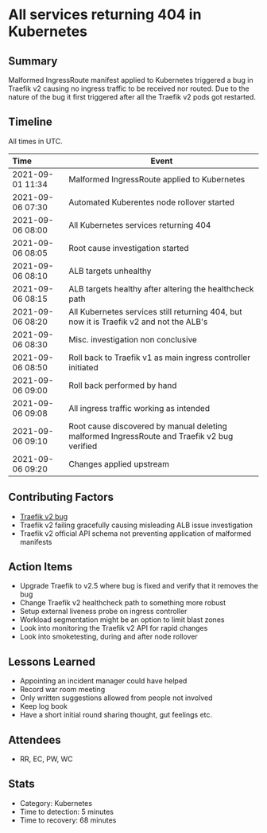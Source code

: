 # All services returning 404 in Kubernetes

## Summary
Malformed IngressRoute manifest applied to Kubernetes triggered a bug in Traefik v2 causing no ingress traffic to be received nor routed. Due to the nature of the bug it first triggered after all the Traefik v2 pods got restarted.

## Timeline

All times in UTC.

| Time             | Event                   |
| :--------------- | ----------------------- |
| 2021-09-01 11:34 | Malformed IngressRoute applied to Kubernetes |
| 2021-09-06 07:30 | Automated Kuberentes node rollover started |
| 2021-09-06 08:00 | All Kubernetes services returning 404 |
| 2021-09-06 08:05 | Root cause investigation started |
| 2021-09-06 08:10 | ALB targets unhealthy |
| 2021-09-06 08:15 | ALB targets healthy after altering the healthcheck path |
| 2021-09-06 08:20 | All Kubernetes services still returning 404, but now it is Traefik v2 and not the ALB's |
| 2021-09-06 08:30 | Misc. investigation non conclusive |
| 2021-09-06 08:50 | Roll back to Traefik v1 as main ingress controller initiated |
| 2021-09-06 09:00 | Roll back performed by hand |
| 2021-09-06 09:08 | All ingress traffic working as intended |
| 2021-09-06 09:10 | Root cause discovered by manual deleting malformed IngressRoute and Traefik v2 bug verified |
| 2021-09-06 09:20 | Changes applied upstream |

## Contributing Factors

- [Traefik v2 bug](https://github.com/traefik/traefik/issues/8098)
- Traefik v2 failing gracefully causing misleading ALB issue investigation
- Traefik v2 official API schema not preventing application of malformed manifests

## Action Items

- Upgrade Traefik to v2.5 where bug is fixed and verify that it removes the bug
- Change Traefik v2 healthcheck path to something more robust
- Setup external liveness probe on ingress controller
- Workload segmentation might be an option to limit blast zones
- Look into monitoring the Traefik v2 API for rapid changes
- Look into smoketesting, during and after node rollover

## Lessons Learned

- Appointing an incident manager could have helped
- Record war room meeting
- Only written suggestions allowed from people not involved
- Keep log book
- Have a short initial round sharing thought, gut feelings etc.

## Attendees

- RR, EC, PW, WC

## Stats

- Category: Kubernetes
- Time to detection: 5 minutes
- Time to recovery: 68 minutes
